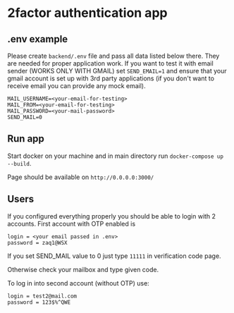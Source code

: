 # 2factor authentication app

## .env example

Please create `backend/.env` file and pass all data listed below there. They are needed for proper application work. If you want to test it with email sender (WORKS ONLY WITH GMAIL) set `SEND_EMAIL=1` and ensure that your gmail account is set up with 3rd party applications (if you don't want to receive email you can provide any mock email).

```
MAIL_USERNAME=<your-email-for-testing>
MAIL_FROM=<your-email-for-testing>
MAIL_PASSWORD=<your-mail-password>
SEND_MAIL=0
```

## Run app

Start docker on your machine and in main directory run `docker-compose up --build`.

Page should be available on `http://0.0.0.0:3000/`

## Users

If you configured everything properly you should be able to login with 2 accounts.
First account with OTP enabled is 
```
login = <your email passed in .env>
password = zaq1@WSX
```
If you set SEND_MAIL value to 0 just type `11111` in verification code page.

Otherwise check your mailbox and type given code. 

To log in into second account (without OTP) use:
```
login = test2@mail.com
password = 123$%^QWE
```
